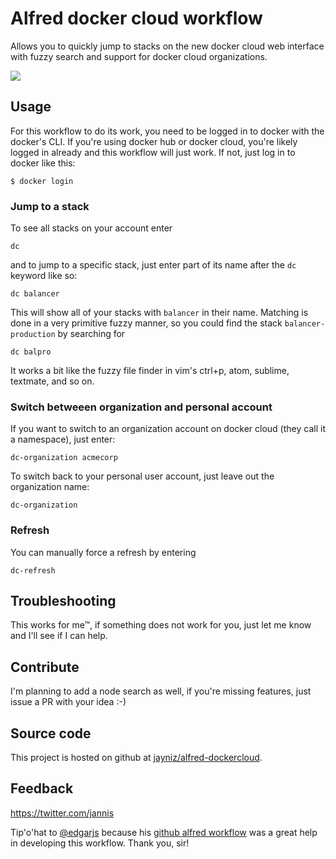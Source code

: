 # Alfred docker cloud workflow

Allows you to quickly jump to stacks on the new docker cloud web interface with fuzzy search and support for docker cloud organizations.

![](https://dl.dropboxusercontent.com/u/1953503/Screenshots/alfred-docker-cloud.gif)

## Usage

For this workflow to do its work, you need to be logged in to docker with the docker's CLI. If you're using docker hub or docker cloud, you're likely logged in already and this workflow will just work. If not, just log in to docker like this:

```shell
$ docker login
```

### Jump to a stack

To see all stacks on your account enter

```
dc
```

and to jump to a specific stack, just enter part of its name after the `dc` keyword like so:

```
dc balancer
```

This will show all of your stacks with `balancer` in their name. Matching is done in a very primitive fuzzy manner, so you could find the stack `balancer-production` by searching for

```
dc balpro
```

It works a bit like the fuzzy file finder in vim's ctrl+p, atom, sublime, textmate, and so on.


### Switch betweeen organization and personal account

If you want to switch to an organization account on docker cloud (they call it a namespace), just enter:

```
dc-organization acmecorp
```

To switch back to your personal user account, just leave out the organization name:

```
dc-organization
```

### Refresh

You can manually force a refresh by entering

```
dc-refresh
```

## Troubleshooting

This works for me™, if something does not work for you, just let me know and I'll see if I can help.

## Contribute

I'm planning to add a node search as well, if you're missing features, just issue a PR with your idea :-)

## Source code

This project is hosted on github at [jayniz/alfred-dockercloud](https://github.com/jayniz/alfred-dockercloud). 

## Feedback

https://twitter.com/jannis

Tip'o'hat to [@edgarjs](https://twitter.com/edgarjs) because his [github alfred workflow](https://github.com/edgarjs/alfred-github-repos) was a great help in developing this workflow. Thank you, sir!

